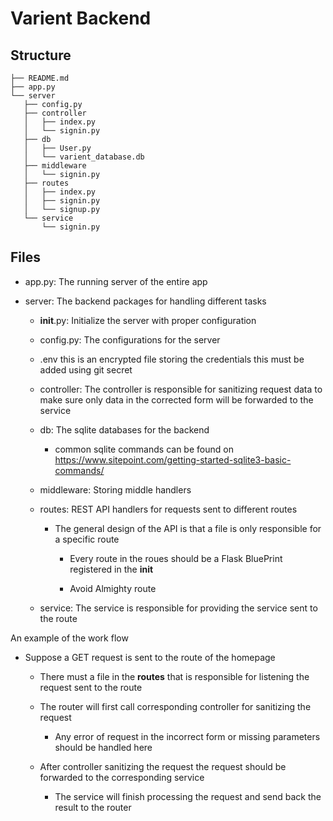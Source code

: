 # Varient Backend
## Structure
 ```
├── README.md
├── app.py
└── server
    ├── config.py
    ├── controller
    │   ├── index.py
    │   └── signin.py
    ├── db
    │   ├── User.py
    │   └── varient_database.db
    ├── middleware
    │   └── signin.py
    ├── routes
    │   ├── index.py
    │   ├── signin.py
    │   └── signup.py
    └── service
        └── signin.py

```
## Files
+ app.py: The running server of the entire app

+ server: The backend packages for handling different tasks
    + __init__.py: Initialize the server with proper configuration
    
    + config.py: The configurations for the server
    
    + .env this is an encrypted file storing the credentials this must be added using git secret
    
    + controller: The controller is responsible for sanitizing request data to make sure only data in the corrected form will be forwarded to the service
    
    + db: The sqlite databases for the backend 
        + common sqlite commands can be found on https://www.sitepoint.com/getting-started-sqlite3-basic-commands/
    
    + middleware: Storing middle handlers
    
    + routes: REST API handlers for requests sent to different routes
    
        + The general design of the API is that a file is only responsible for a specific route 
        
            + Every route in the roues should be a Flask BluePrint registered in the __init__
            
            + Avoid Almighty route
    
    + service: The service is responsible for providing the service sent to the route
    
An example of the work flow
+ Suppose a GET request is sent to the route of the homepage

    + There must a file in the **routes** that is responsible for listening the request sent to the route
    
    + The router will first call corresponding controller for sanitizing the request
        
        + Any error of request in the incorrect form or missing parameters should be handled here
    
    + After controller sanitizing the request the request should be forwarded to the corresponding service
        
        + The service will finish processing the request and send back the result to the router

